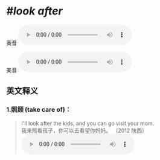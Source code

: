 # ***\#look after*** 
英音
<audio src="./media/look after1_AAC.aac" controls="controls"></audio>

美音
<audio src="./media/look after2_AAC.aac" controls="controls"></audio>



  

英文释义
---
### 1.**照顾 (take care of)：**  

 > I'll look after the kids, and you can go visit your mom.  
 > 我来照看孩子，你可以去看望你妈妈。  （2012 陕西）  
<audio src="./media/look-16.aac" controls="controls"></audio>


